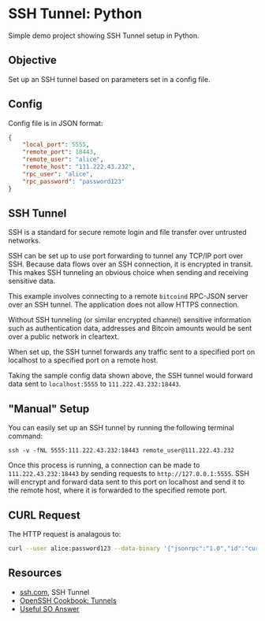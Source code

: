 # SSH Tunnel: Python
Simple demo project showing SSH Tunnel setup in Python.

Objective
---------
Set up an SSH tunnel based on parameters set in a config file.

Config
------
Config file is in JSON format:

```json
{
	"local_port": 5555,
	"remote_port": 18443,
	"remote_user": "alice",
	"remote_host": "111.222.43.232",
	"rpc_user": "alice",
	"rpc_password": "password123"
}
```
SSH Tunnel
----------
SSH is a standard for secure remote login and file transfer over untrusted networks.

SSH can be set up to use port forwarding to tunnel any TCP/IP port over SSH. Because data flows over an SSH connection, it is encrypted in transit. This makes SSH tunneling an obvious choice when sending and receiving sensitive data.

This example involves connecting to a remote `bitcoind` RPC-JSON server over an SSH tunnel. The application does not allow HTTPS connection.

Without SSH tunneling (or similar encrypted channel) sensitive information such as authentication data, addresses and Bitcoin amounts would be sent over a public network in cleartext.

When set up, the SSH tunnel forwards any traffic sent to a specified port on localhost to a specified port on a remote host.

Taking the sample config data shown above, the SSH tunnel would forward data sent to `localhost:5555` to `111.222.43.232:18443`.

"Manual" Setup
--------------
You can easily set up an SSH tunnel by running the following terminal command:

```
ssh -v -fNL 5555:111.222.43.232:18443 remote_user@111.222.43.232
```
Once this process is running, a connection can be made to `111.222.43.232:18443` by sending requests to `http://127.0.0.1:5555`. SSH will encrypt and forward data sent to this port on localhost and send it to the remote host, where it is forwarded to the specified remote port.

CURL Request
------------
The HTTP request is analagous to:

```bash
curl --user alice:password123 --data-binary '{"jsonrpc":"1.0","id":"curltext","method":"listunspent","params":[]}' -H 'content-type:text/plain;' http://127.0.0.1:5555
```

Resources
---------
* [ssh.com][1], SSH Tunnel
* [OpenSSH Cookbook: Tunnels][2]
* [Useful SO Answer][3]

[1]: https://www.ssh.com/ssh/tunneling/
[2]: https://en.wikibooks.org/wiki/OpenSSH/Cookbook/Tunnels
[3]: https://stackoverflow.com/a/26656622/3590673
